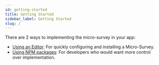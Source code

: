 ```yaml
---
id: getting-started
title: Getting Started
sidebar_label: Getting Started
slug: /
---
```


There are 2 ways to implementing the micro-survey in your app:

- [Using an Editor](micro-survey/product/getting-started.md): For quickly configuring and installing a Micro-Survey.
- [Using NPM packages](micro-survey/library/getting-started.md): For developers who would want more control over implementation.
